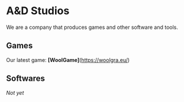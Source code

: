 # A&D Studios
We are a company that produces games and other software and tools.
## Games
Our latest game: **[WoolGame]**(https://woolgra.eu/)
## Softwares
*Not yet*
